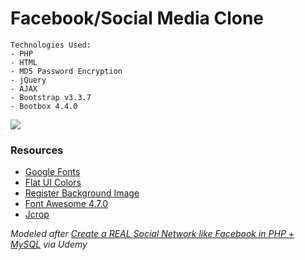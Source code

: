 # Facebook/Social Media Clone

```
Technologies Used:
- PHP
- HTML
- MD5 Password Encryption
- jQuery
- AJAX
- Bootstrap v3.3.7
- Bootbox 4.4.0
```

![](https://i.imgur.com/RGxgAuH.jpg)

### Resources
- [Google Fonts](https://fonts.google.com/specimen/Sevillana?selection.family=Sevillana)
- [Flat UI Colors](https://flatuicolors.com/palette/defo)
- [Register Background Image](https://pixabay.com/photo-3157395/)
- [Font Awesome 4.7.0](https://fontawesome.com/v4.7.0/)
- [Jcrop](http://jcrop.org/)

_Modeled after [Create a REAL Social Network like Facebook in PHP + MySQL](https://www.udemy.com/make-a-social-media-website/) via Udemy_
